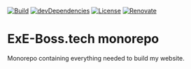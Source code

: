 [![Build](https://travis-ci.com/ExE-Boss/ExE-Boss.tech.svg?branch=master)](https://travis-ci.com/ExE-Boss/ExE-Boss.tech)
[![devDependencies](https://img.shields.io/david/dev/ExE-Boss/ExE-Boss.tech.svg)](https://david-dm.org/ExE-Boss/ExE-Boss.tech?type=dev)
[![License](https://img.shields.io/github/license/ExE-Boss/ExE-Boss.tech.svg)](https://github.com/ExE-Boss/ExE-Boss.tech/blob/master/LICENSE)
[![Renovate](https://img.shields.io/badge/renovate-enabled-brightgreen.svg)](https://renovatebot.com/)

ExE-Boss.tech monorepo
======================

Monorepo containing everything needed to build my website.
